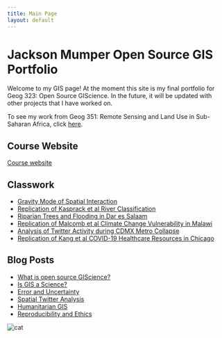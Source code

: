 ```yaml
---
title: Main Page
layout: default
---
```

# Jackson Mumper Open Source GIS Portfolio
Welcome to my GIS page! At the moment this site is my final portfolio for Geog 323: Open Source GIScience. In the future, it will be updated with other projects that I have worked on.

To see my work from Geog 351: Remote Sensing and Land Use in Sub-Saharan Africa, click [here](https://sites.middlebury.edu/jmumpergeog351/).


## Course Website
[Course website](https://gis4dev.github.io/)


## Classwork
- [Gravity Mode of Spatial Interaction](gravity/gravity.md)
- [Replication of Kasprack et al River Classification](rosgen/rosgen.md)
- [Riparian Trees and Flooding in Dar es Salaam](dsm_trees/dsm_trees.md)
- [Replication of Malcomb et al Climate Change Vulnerability in Malawi](malcomb/malcomb.md)
- [Analysis of Twitter Activity during CDMX Metro Collapse](twitter/twitter.md)
- [Replication of Kang et al COVID-19 Healthcare Resources in Chicago](chicago/chicago.md)


## Blog Posts
- [What is open source GIScience?](musings/open_source.md)
- [Is GIS a Science?](musings/defining_science.md)
- [Error and Uncertainty](musings/error_and_uncertainty.md)
- [Spatial Twitter Analysis](musings/twitter_analysis.md)
- [Humanitarian GIS](musings/humanitarian_gis.md)
- [Reproducibility and Ethics](musings/reproducibility_and_ethics.md)


![cat](cat.png)
